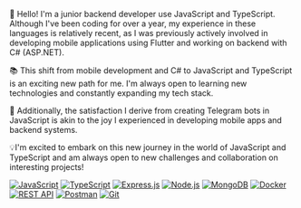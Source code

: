 🌱 Hello! I'm a junior backend developer use JavaScript and TypeScript. Although I've been coding for over a year, my experience in these languages is relatively recent, as I was previously actively involved in developing mobile applications using Flutter and working on backend with C# (ASP.NET).

📚 This shift from mobile development and C# to JavaScript and TypeScript is an exciting new path for me. I'm always open to learning new technologies and constantly expanding my tech stack.

🤖 Additionally, the satisfaction I derive from creating Telegram bots in JavaScript is akin to the joy I experienced in developing mobile apps and backend systems.

💡I'm excited to embark on this new journey in the world of JavaScript and TypeScript and am always open to new challenges and collaboration on interesting projects!


[![JavaScript](https://www.vectorlogo.zone/logos/javascript/javascript-icon.svg)](https://developer.mozilla.org/en-US/docs/Web/JavaScript)
[![TypeScript](https://www.vectorlogo.zone/logos/typescriptlang/typescriptlang-icon.svg)](https://www.typescriptlang.org/)
[![Express.js](https://www.vectorlogo.zone/logos/expressjs/expressjs-icon.svg)](https://expressjs.com/)
[![Node.js](https://www.vectorlogo.zone/logos/nodejs/nodejs-icon.svg)](https://nodejs.org/)
[![MongoDB](https://www.vectorlogo.zone/logos/mongodb/mongodb-icon.svg)](https://www.mongodb.com/)
[![Docker](https://www.vectorlogo.zone/logos/docker/docker-icon.svg)](https://www.docker.com/)
[![REST API](https://www.vectorlogo.zone/logos/json/json-icon.svg)](https://restfulapi.net/)
[![Postman](https://www.vectorlogo.zone/logos/getpostman/getpostman-icon.svg)](https://www.postman.com/)
[![Git](https://www.vectorlogo.zone/logos/git-scm/git-scm-icon.svg)](https://git-scm.com/)
